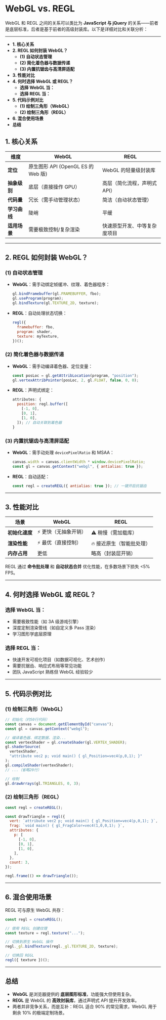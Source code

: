 # WebGL vs. REGL


WebGL 和 REGL 之间的关系可以类比为 **JavaScript 与 jQuery** 的关系——前者是底层标准，后者是基于前者的高级封装库。以下是详细对比和关联分析：

---
<!-- MarkdownTOC -->

- **1. 核心关系**
- **2. REGL 如何封装 WebGL？**
  - **\(1\) 自动状态管理**
  - **\(2\) 简化着色器与数据传递**
  - **\(3\) 内置抗锯齿与高清屏适配**
- **3. 性能对比**
- **4. 何时选择 WebGL 或 REGL？**
  - **选择 WebGL 当：**
  - **选择 REGL 当：**
- **5. 代码示例对比**
  - **\(1\) 绘制三角形（WebGL）**
  - **\(2\) 绘制三角形（REGL）**
- **6. 混合使用场景**
- **总结**

<!-- /MarkdownTOC -->



## **1. 核心关系**

| **维度**     | **WebGL**                          | **REGL**                     |
| ------------ | ---------------------------------- | ---------------------------- |
| **定位**     | 原生图形 API (OpenGL ES 的 Web 版) | WebGL 的轻量级封装库         |
| **抽象级别** | 底层（直接操作 GPU）               | 高层（简化流程，声明式 API） |
| **代码量**   | 冗长（需手动管理状态）             | 简洁（自动状态管理）         |
| **学习曲线** | 陡峭                               | 平缓                         |
| **适用场景** | 需要极致控制/复杂渲染              | 快速原型开发、中等复杂度项目 |

---

## **2. REGL 如何封装 WebGL？**

### **(1) 自动状态管理**

- **WebGL**：需手动绑定帧缓冲、纹理、着色器程序：

  ```javascript
  gl.bindFramebuffer(gl.FRAMEBUFFER, fbo);
  gl.useProgram(program);
  gl.bindTexture(gl.TEXTURE_2D, texture);
  ```

- **REGL**：自动处理状态切换：

  ```javascript
  regl({
    framebuffer: fbo,
    program: shader,
    texture: myTexture,
  })();
  ```

### **(2) 简化着色器与数据传递**

- **WebGL**：需手动编译着色器、定位变量：

  ```javascript
  const posLoc = gl.getAttribLocation(program, "position");
  gl.vertexAttribPointer(posLoc, 2, gl.FLOAT, false, 0, 0);
  ```

- **REGL**：声明式绑定：

  ```javascript
  attributes: {
    position: regl.buffer([
      [-1, 0],
      [0, 1],
      [1, 0],
    ]); // 自动关联到着色器
  }
  ```

### **(3) 内置抗锯齿与高清屏适配**

- **WebGL**：需手动处理 `devicePixelRatio` 和 MSAA：

  ```javascript
  canvas.width = canvas.clientWidth * window.devicePixelRatio;
  const gl = canvas.getContext("webgl", { antialias: true });
  ```

- **REGL**：自动适配：

  ```javascript
  const regl = createREGL({ antialias: true }); // 一键开启抗锯齿
  ```

---

## **3. 性能对比**

| **场景**       | **WebGL**            | **REGL**                 |
| -------------- | -------------------- | ------------------------ |
| **初始化速度** | ⚡️ 更快（无抽象开销） | ⚠️ 稍慢（需加载库）       |
| **渲染性能**   | ⚡️ 最优（直接控制）   | 🔥 接近原生（智能批处理） |
| **内存占用**   | 更低                 | 略高（封装层开销）       |

REGL 通过 **命令批处理** 和 **自动状态合并** 优化性能，在多数场景下损失 <5% FPS。

---

## **4. 何时选择 WebGL 或 REGL？**

### **选择 WebGL 当：**

- 需要极致性能（如 3A 级游戏引擎）
- 深度定制渲染管线（如自定义多 Pass 渲染）
- 学习图形学底层原理

### **选择 REGL 当：**

- 快速开发可视化项目（如数据可视化、艺术创作）
- 需要抗锯齿、响应式布局等常见功能
- 团队 JavaScript 熟练但 WebGL 经验较少

---

## **5. 代码示例对比**

### **(1) 绘制三角形（WebGL）**

```javascript
// 初始化（约50行代码）
const canvas = document.getElementById("canvas");
const gl = canvas.getContext("webgl");

// 编译着色器、绑定数据、渲染...
const vertexShader = gl.createShader(gl.VERTEX_SHADER);
gl.shaderSource(
  vertexShader,
  "attribute vec2 p; void main() { gl_Position=vec4(p,0,1); }"
);
gl.compileShader(vertexShader);
// ...（省略20行）

// 绘制
gl.drawArrays(gl.TRIANGLES, 0, 3);
```

### **(2) 绘制三角形（REGL）**

```javascript
const regl = createREGL();

const drawTriangle = regl({
  vert: `attribute vec2 p; void main() { gl_Position=vec4(p,0,1); }`,
  frag: `void main() { gl_FragColor=vec4(1,0,0,1); }`,
  attributes: {
    p: [
      [-1, 0],
      [0, 1],
      [1, 0],
    ],
  },
  count: 3,
});

regl.frame(() => drawTriangle());
```

---

## **6. 混合使用场景**

REGL 可与原生 WebGL 共存：

```javascript
const regl = createREGL();

// 使用 REGL 创建纹理
const texture = regl.texture("...");

// 切换到原生 WebGL 操作
regl._gl.bindTexture(regl._gl.TEXTURE_2D, texture);

// 切换回 REGL
regl({ texture })();
```

---

## **总结**

- **WebGL** 是浏览器提供的 **底层图形标准**，功能强大但使用复杂。
- **REGL** 是 WebGL 的 **高效封装库**，通过声明式 API 提升开发效率。
- 两者并非竞争关系，而是互补：REGL 适合 90% 的常见需求，WebGL 用于剩余 10% 的极端定制场景。
